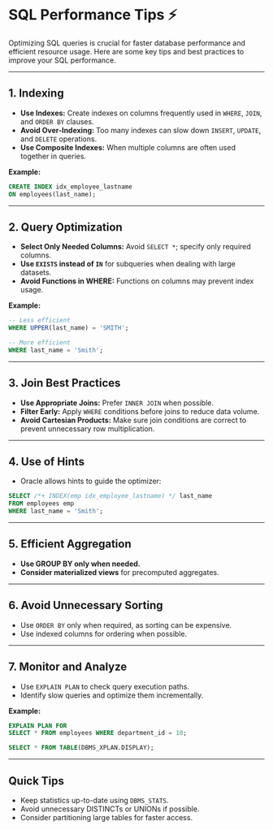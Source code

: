 # SQL Performance Tips ⚡

Optimizing SQL queries is crucial for faster database performance and efficient resource usage. Here are some key tips and best practices to improve your SQL performance.

---

## 1. Indexing
- **Use Indexes:** Create indexes on columns frequently used in `WHERE`, `JOIN`, and `ORDER BY` clauses.
- **Avoid Over-Indexing:** Too many indexes can slow down `INSERT`, `UPDATE`, and `DELETE` operations.
- **Use Composite Indexes:** When multiple columns are often used together in queries.

**Example:**
```sql
CREATE INDEX idx_employee_lastname
ON employees(last_name);
```

---

## 2. Query Optimization

* **Select Only Needed Columns:** Avoid `SELECT *`; specify only required columns.
* **Use `EXISTS` instead of `IN`** for subqueries when dealing with large datasets.
* **Avoid Functions in WHERE:** Functions on columns may prevent index usage.

**Example:**

```sql
-- Less efficient
WHERE UPPER(last_name) = 'SMITH';

-- More efficient
WHERE last_name = 'Smith';
```

---

## 3. Join Best Practices

* **Use Appropriate Joins:** Prefer `INNER JOIN` when possible.
* **Filter Early:** Apply `WHERE` conditions before joins to reduce data volume.
* **Avoid Cartesian Products:** Make sure join conditions are correct to prevent unnecessary row multiplication.

---

## 4. Use of Hints

* Oracle allows hints to guide the optimizer:

```sql
SELECT /*+ INDEX(emp idx_employee_lastname) */ last_name
FROM employees emp
WHERE last_name = 'Smith';
```

---

## 5. Efficient Aggregation

* **Use GROUP BY only when needed.**
* **Consider materialized views** for precomputed aggregates.

---

## 6. Avoid Unnecessary Sorting

* Use `ORDER BY` only when required, as sorting can be expensive.
* Use indexed columns for ordering when possible.

---

## 7. Monitor and Analyze

* Use `EXPLAIN PLAN` to check query execution paths.
* Identify slow queries and optimize them incrementally.

**Example:**

```sql
EXPLAIN PLAN FOR
SELECT * FROM employees WHERE department_id = 10;

SELECT * FROM TABLE(DBMS_XPLAN.DISPLAY);
```

---

## Quick Tips

* Keep statistics up-to-date using `DBMS_STATS`.
* Avoid unnecessary DISTINCTs or UNIONs if possible.
* Consider partitioning large tables for faster access.